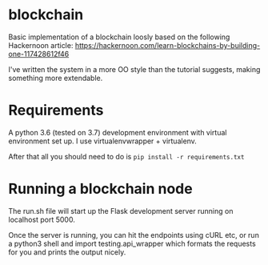 # blockchain

Basic implementation of a blockchain loosly based on the following Hackernoon article: https://hackernoon.com/learn-blockchains-by-building-one-117428612f46 

I've written the system in a more OO style than the tutorial suggests, making something more extendable.  

# Requirements
A python 3.6 (tested on 3.7) development environment with virtual environment set up. I use virtualenvwrapper + virtualenv. 

After that all you should need to do is ```pip install -r requirements.txt```

# Running a blockchain node
The run.sh file will start up the Flask development server running on localhost port 5000.

Once the server is running, you can hit the endpoints using cURL etc, or run a python3 shell and import testing.api_wrapper which formats the requests for you and prints the output nicely.
